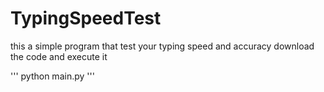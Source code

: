 # TypingSpeedTest

this a simple program that test your typing speed and accuracy
download the code and execute it

'''
python main.py
'''
